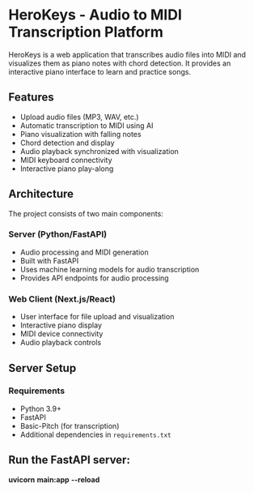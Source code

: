 # HeroKeys - Audio to MIDI Transcription Platform

HeroKeys is a web application that transcribes audio files into MIDI and visualizes them as piano notes with chord detection. It provides an interactive piano interface to learn and practice songs.

## Features

- Upload audio files (MP3, WAV, etc.)
- Automatic transcription to MIDI using AI
- Piano visualization with falling notes
- Chord detection and display
- Audio playback synchronized with visualization
- MIDI keyboard connectivity
- Interactive piano play-along

## Architecture

The project consists of two main components:

### Server (Python/FastAPI)

- Audio processing and MIDI generation
- Built with FastAPI
- Uses machine learning models for audio transcription
- Provides API endpoints for audio processing

### Web Client (Next.js/React)

- User interface for file upload and visualization
- Interactive piano display
- MIDI device connectivity
- Audio playback controls

## Server Setup

### Requirements

- Python 3.9+
- FastAPI
- Basic-Pitch (for transcription)
- Additional dependencies in `requirements.txt`

## Run the FastAPI server:

**uvicorn** **main:app** **--reload**

